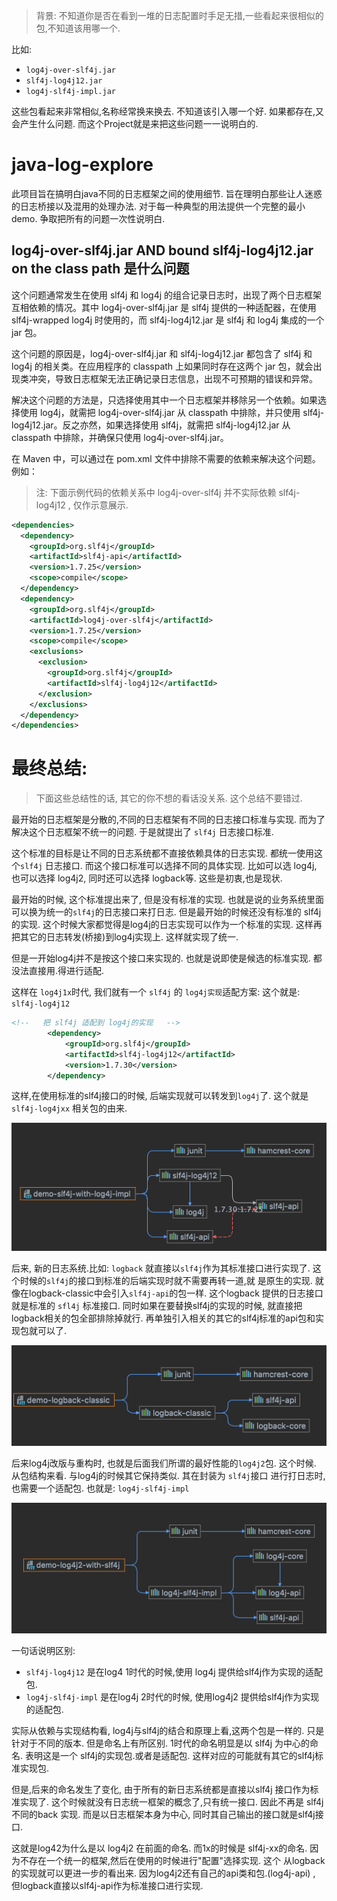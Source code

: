 > 背景: 
> 不知道你是否在看到一堆的日志配置时手足无措,一些看起来很相似的包,不知道该用哪一个. 

比如: 
- `log4j-over-slf4j.jar`
- `slf4j-log4j12.jar`
- `log4j-slf4j-impl.jar`

这些包看起来非常相似,名称经常换来换去. 不知道该引入哪一个好. 如果都存在,又会产生什么问题. 而这个Project就是来把这些问题一一说明白的.

# java-log-explore

此项目旨在搞明白java不同的日志框架之间的使用细节. 旨在理明白那些让人迷惑的日志桥接以及混用的处理办法. 对于每一种典型的用法提供一个完整的最小demo.
争取把所有的问题一次性说明白. 


## log4j-over-slf4j.jar AND bound slf4j-log4j12.jar on the class path 是什么问题 

这个问题通常发生在使用 slf4j 和 log4j 的组合记录日志时，出现了两个日志框架互相依赖的情况。其中 log4j-over-slf4j.jar 是 slf4j 提供的一种适配器，在使用 slf4j-wrapped log4j 时使用的，而 slf4j-log4j12.jar 是 slf4j 和 log4j 集成的一个 jar 包。

这个问题的原因是，log4j-over-slf4j.jar 和 slf4j-log4j12.jar 都包含了 slf4j 和 log4j 的相关类。在应用程序的 classpath 上如果同时存在这两个 jar 包，就会出现类冲突，导致日志框架无法正确记录日志信息，出现不可预期的错误和异常。

解决这个问题的方法是，只选择使用其中一个日志框架并移除另一个依赖。如果选择使用 log4j，就需把 log4j-over-slf4j.jar 从 classpath 中排除，并只使用 slf4j-log4j12.jar。反之亦然，如果选择使用 slf4j，就需把 slf4j-log4j12.jar 从 classpath 中排除，并确保只使用 log4j-over-slf4j.jar。

在 Maven 中，可以通过在 pom.xml 文件中排除不需要的依赖来解决这个问题。例如：


> 注: 下面示例代码的依赖关系中 log4j-over-slf4j 并不实际依赖 slf4j-log4j12 , 仅作示意展示. 
```xml
<dependencies>  
  <dependency>
    <groupId>org.slf4j</groupId>
    <artifactId>slf4j-api</artifactId>
    <version>1.7.25</version>
    <scope>compile</scope>
  </dependency>  
  <dependency>
    <groupId>org.slf4j</groupId>
    <artifactId>log4j-over-slf4j</artifactId>
    <version>1.7.25</version>
    <scope>compile</scope>
    <exclusions>
      <exclusion>
        <groupId>org.slf4j</groupId>
        <artifactId>slf4j-log4j12</artifactId>
      </exclusion>
    </exclusions>
  </dependency>
</dependencies>
```


# 最终总结:


> 下面这些总结性的话, 其它的你不想的看话没关系.  这个总结不要错过. 

最开始的日志框架是分散的,不同的日志框架有不同的日志接口标准与实现. 而为了解决这个日志框架不统一的问题. 于是就提出了 `slf4j` 日志接口标准. 

这个标准的目标是让不同的日志系统都不直接依赖具体的日志实现. 都统一使用这个`slf4j` 日志接口. 而这个接口标准可以选择不同的具体实现. 比如可以选
log4j, 也可以选择 log4j2, 同时还可以选择 logback等. 这些是初衷,也是现状. 


最开始的时候, 这个标准提出来了, 但是没有标准的实现. 也就是说的业务系统里面可以换为统一的`slf4j`的日志接口来打日志. 但是最开始的时候还没有标准的
slf4j的实现. 这个时候大家都觉得是log4j的日志实现可以作为一个标准的实现. 这样再把其它的日志转发(桥接)到log4j实现上. 这样就实现了统一. 

但是一开始log4j并不是按这个接口来实现的. 也就是说即使是候选的标准实现. 都没法直接用.得进行适配. 

这样在 `log4j1x`时代, 我们就有一个 `slf4j` 的 `log4j实现`适配方案: 这个就是: `slf4j-log4j12`

```xml
<!--   把 slf4j 适配到 log4j的实现   -->
        <dependency>
            <groupId>org.slf4j</groupId>
            <artifactId>slf4j-log4j12</artifactId>
            <version>1.7.30</version>
        </dependency>
```

这样,在使用标准的slf4j接口的时候, 后端实现就可以转发到`log4j`了.  这个就是 `slf4j-log4jxx` 相关包的由来.


![img.png](img.png)

后来, 新的日志系统.比如: `logback` 就直接以`slf4j`作为其标准接口进行实现了. 这个时候的`slf4j`的接口到标准的后端实现时就不需要再转一道,就
是原生的实现. 就像在logback-classic中会引入`slf4j-api`的包一样. 这个logback 提供的日志接口就是标准的 `sfl4j` 标准接口. 
同时如果在要替换slf4j的实现的时候, 就直接把logback相关的包全部排除掉就行. 再单独引入相关的其它的slf4j标准的api包和实现包就可以了. 

![img_1.png](img_1.png)

后来log4j改版与重构时, 也就是后面我们所谓的最好性能的`log4j2`包. 这个时候. 从包结构来看. 与log4j的时候其它保持类似. 其在封装为 `slf4j`接口
进行打日志时, 也需要一个适配包. 也就是: `log4j-slf4j-impl`

![img_2.png](img_2.png)

一句话说明区别: 

- `slf4j-log4j12` 是在log4 1时代的时候,使用 log4j 提供给slf4j作为实现的适配包.
- `log4j-slf4j-impl` 是在log4j 2时代的时候, 使用log4j2  提供给slf4j作为实现的适配包.

实际从依赖与实现结构看, log4j与slf4j的结合和原理上看,这两个包是一样的. 只是针对于不同的版本. 但是命名上有所区别. 1时代的命名明显是以 slf4j
为中心的命名. 表明这是一个 slf4j的实现包.或者是适配包. 这样对应的可能就有其它的slf4j标准实现包. 

但是,后来的命名发生了变化, 由于所有的新日志系统都是直接以slf4j 接口作为标准实现了. 这个时候就没有日志统一框架的概念了,只有统一接口. 因此不再是
slf4j不同的back 实现. 而是以日志框架本身为中心, 同时其自己输出的接口就是slf4j接口. 

这就是log42为什么是以 log4j2 在前面的命名. 而1x的时候是 slf4j-xx的命名. 因为不存在一个统一的框架,然后在使用的时候进行"配置"选择实现. 这个
从logback的实现就可以更进一步的看出来. 因为log4j2还有自己的api类和包.(log4j-api) , 但logback直接以slf4j-api作为标准接口进行实现. 